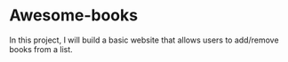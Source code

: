 # Awesome-books
In this project, I will build a basic website that allows users to add/remove books from a list.
